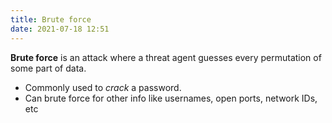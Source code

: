 ```yaml
---
title: Brute force
date: 2021-07-18 12:51
---
```


**Brute force** is an attack where a threat agent guesses every permutation of
some part of data.

* Commonly used to _crack_ a password.
* Can brute force for other info like usernames, open ports, network IDs, etc
